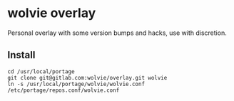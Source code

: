 # wolvie overlay

Personal overlay with some version bumps and hacks, use with discretion.

## Install

```shell
cd /usr/local/portage
git clone git@gitlab.com:wolvie/overlay.git wolvie
ln -s /usr/local/portage/wolvie/wolvie.conf /etc/portage/repos.conf/wolvie.conf
```
